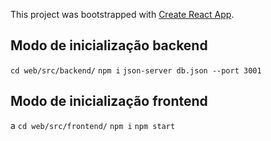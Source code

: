 This project was bootstrapped with [Create React App](https://github.com/facebook/create-react-app).
## Modo de inicialização backend
`cd web/src/backend/`
`npm i`
`json-server db.json --port 3001`

## Modo de inicialização frontend
a
`cd web/src/frontend/`
`npm i`
`npm start`


